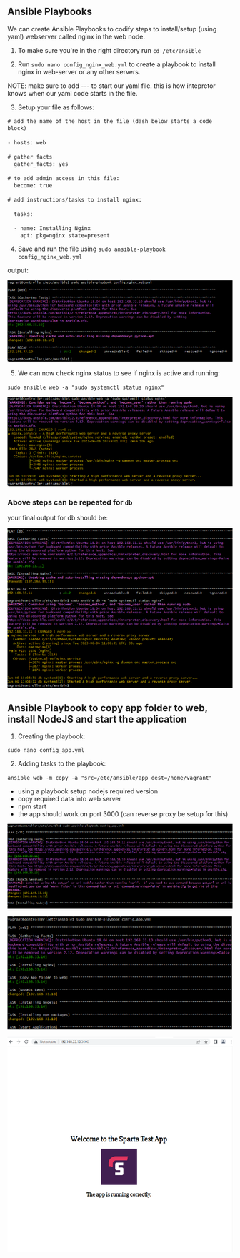 ## Ansible Playbooks

We can create Ansible Playbooks to codify steps to install/setup (using yaml) webserver called nginx in the web node.

1. To make sure you're in the right directory run `cd /etc/ansible`

2. Run `sudo nano config_nginx_web.yml` to create a playbook to install nginx in web-server or any other servers.

NOTE: make sure to add --- to start our yaml file. this is how intepretor knows when our yaml code starts in the file.

3. Setup your file as follows:

```
# add the name of the host in the file (dash below starts a code block)

- hosts: web

# gather facts
  gather_facts: yes

# to add admin access in this file:
  become: true

# add instructions/tasks to install nginx:

  tasks:

  - name: Installing Nginx
    apt: pkg=nginx state=present
```

4. Save and run the file using `sudo ansible-playbook config_nginx_web.yml`

output:

![alt text](./assets/nginx-config.png)

5. We can now check nginx status to see if nginx is active and running:

`sudo ansible web -a "sudo systemctl status nginx"`

![alt text](./assets/nginx-status.png)

### Above steps can be repeated for `db`

your final output for db should be:

![alt text](./assets/nginx-db-status.png)

## Ansible Playbook to copy app folder to web, install NodeJS and start the application

1. Creating the playbook:

```
sudo nano config_app.yml
```

2. Adding tasks to the playbook:

`ansible web -m copy -a "src=/etc/ansible/app dest=/home/vagrant"`

- using a playbook setup nodejs required version
- copy required data into web server
- npm start
- the app should work on port 3000 (can reverse proxy be setup for this)

![alt text](./assets/nodejs-playbook.png)

![alt text](./assets/app-playbook.png)

![alt text](./assets/app-working.png)

```

```

```

```
